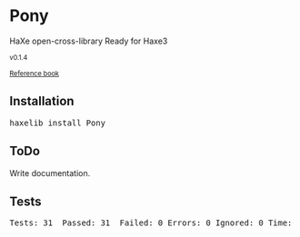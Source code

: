 <h1>Pony</h1>
HaXe open-cross-library
Ready for Haxe3
<p><small>v0.1.4</small></p>
<p><small><a href="http://axgord.github.com/Pony/docs">Reference book</a></small></p>

<h2>Installation</h2>
<pre>haxelib install Pony</pre>

<h2>ToDo</h2>
Write documentation.

<h2>Tests</h2>
<pre>
Tests: 31  Passed: 31  Failed: 0 Errors: 0 Ignored: 0 Time: 0.008
</pre>